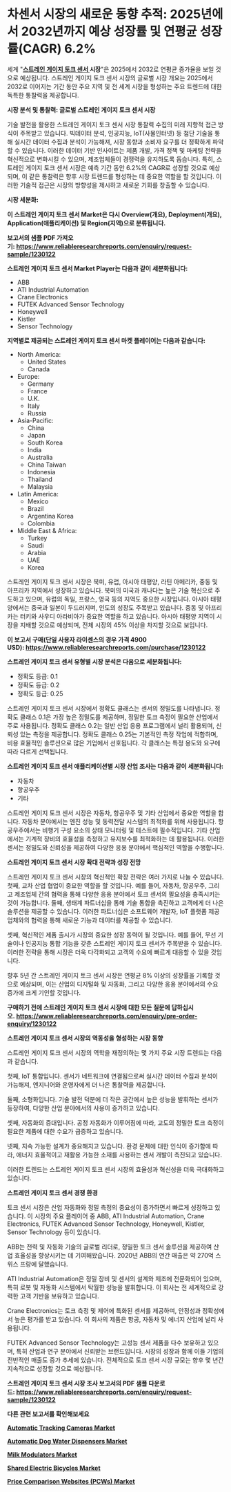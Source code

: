 <p><h1>차센서 시장의 새로운 동향 추적: 2025년에서 2032년까지 예상 성장률 및 연평균 성장률(CAGR) 6.2%</h1></p><p>세계 "<strong><a href="https://www.reliableresearchreports.com/strain-gauge-torque-sensor-r1230122?utm_campaign=106&utm_medium=8&utm_source=Github&utm_content=ia&utm_term=14012025&utm_id=strain-gauge-torque-sensor">스트레인 게이지 토크 센서&nbsp;</a></strong><strong>시장</strong>"은 2025에서 2032로 연평균 증가율을 보일 것으로 예상됩니다. 스트레인 게이지 토크 센서 시장의 글로벌 시장 개요는 2025에서 2032로 이어지는 기간 동안 주요 지역 및 전 세계 시장을 형성하는 주요 트렌드에 대한 독특한 통찰력을 제공합니다.</p>
<p><strong>시장 분석 및 통찰력: 글로벌 스트레인 게이지 토크 센서 시장</strong></p>
<p><p>기술 발전을 활용한 스트레인 게이지 토크 센서 시장 통찰력 수집의 미래 지향적 접근 방식이 주목받고 있습니다. 빅데이터 분석, 인공지능, IoT(사물인터넷) 등 첨단 기술을 통해 실시간 데이터 수집과 분석이 가능해져, 시장 동향과 소비자 요구를 더 정확하게 파악할 수 있습니다. 이러한 데이터 기반 인사이트는 제품 개발, 가격 정책 및 마케팅 전략을 혁신적으로 변화시킬 수 있으며, 제조업체들이 경쟁력을 유지하도록 돕습니다. 특히, 스트레인 게이지 토크 센서 시장은 예측 기간 동안 6.2%의 CAGR로 성장할 것으로 예상되며, 이 같은 통찰력은 향후 시장 트렌드를 형성하는 데 중요한 역할을 할 것입니다. 이러한 기술적 접근은 시장의 방향성을 제시하고 새로운 기회를 창출할 수 있습니다.</p><a href="%7CAUTHORITHY_DOMAIN_URL%7C?utm_campaign=106&utm_medium=8&utm_source=Github&utm_content=ia&utm_term=14012025&utm_id=strain-gauge-torque-sensor"></a></p>
<p><strong>시장 세분화:</strong></p>
<p><strong>이 스트레인 게이지 토크 센서 Market은 다시 Overview(개요), Deployment(개요), Application(애플리케이션) 및 Region(지역)으로 분류됩니다.</strong></p>
<p><strong>보고서의 샘플 PDF 가져오기:&nbsp;<a href="https://www.reliableresearchreports.com/enquiry/request-sample/1230122?utm_campaign=106&utm_medium=8&utm_source=Github&utm_content=ia&utm_term=14012025&utm_id=strain-gauge-torque-sensor">https://www.reliableresearchreports.com/enquiry/request-sample/1230122</a></strong><strong></strong></p>
<p><strong>스트레인 게이지 토크 센서 Market Player는 다음과 같이 세분화됩니다:</strong></p>
<p><ul><li>ABB</li><li>ATI Industrial Automation</li><li>Crane Electronics</li><li>FUTEK Advanced Sensor Technology</li><li>Honeywell</li><li>Kistler</li><li>Sensor Technology</li></ul></p>
<p><strong>지역별로 제공되는 스트레인 게이지 토크 센서 마켓 플레이어는 다음과 같습니다:</strong></p>
<p><ul>
    <li>
        North America:
        <ul>
            <li>United States</li>
            <li>Canada</li>
        </ul>
    </li>
    <li>
        Europe:
        <ul>
            <li>Germany</li>
            <li>France</li>
            <li>U.K.</li>
            <li>Italy</li>
            <li>Russia</li>
        </ul>
    </li>
    <li>
        Asia-Pacific:
        <ul>
            <li>China</li>
            <li>Japan</li>
            <li>South Korea</li>
            <li>India</li>
            <li>Australia</li>
            <li>China Taiwan</li>
            <li>Indonesia</li>
            <li>Thailand</li>
            <li>Malaysia</li>
        </ul>
    </li>
    <li>
        Latin America:
        <ul>
            <li>Mexico</li>
            <li>Brazil</li>
            <li>Argentina Korea</li>
            <li>Colombia</li>
        </ul>
    </li>
    <li>
        Middle East & Africa:
        <ul>
            <li>Turkey</li>
            <li>Saudi</li>
            <li>Arabia</li>
            <li>UAE</li>
            <li>Korea</li>
        </ul>
    </li>
    </ul></p>
<p><p>스트레인 게이지 토크 센서 시장은 북미, 유럽, 아시아 태평양, 라틴 아메리카, 중동 및 아프리카 지역에서 성장하고 있습니다. 북미의 미국과 캐나다는 높은 기술 혁신으로 주도하고 있으며, 유럽의 독일, 프랑스, 영국 등의 지역도 중요한 시장입니다. 아시아 태평양에서는 중국과 일본이 두드러지며, 인도의 성장도 주목받고 있습니다. 중동 및 아프리카는 터키와 사우디 아라비아가 중요한 역할을 하고 있습니다. 아시아 태평양 지역이 시장을 지배할 것으로 예상되며, 전체 시장의 45% 이상을 차지할 것으로 보입니다.</p></p>
<p><strong>이 보고서 구매(단일 사용자 라이센스의 경우 가격 4900 USD):&nbsp;<a href="https://www.reliableresearchreports.com/purchase/1230122?utm_campaign=106&utm_medium=8&utm_source=Github&utm_content=ia&utm_term=14012025&utm_id=strain-gauge-torque-sensor">https://www.reliableresearchreports.com/purchase/1230122</a></strong></p>
<p><strong>스트레인 게이지 토크 센서 유형별 시장 분석은 다음으로 세분화됩니다:</strong></p>
<p><ul><li>정확도 등급: 0.1</li><li>정확도 등급: 0.2</li><li>정확도 등급: 0.25</li></ul></p>
<p><p>스트레인 게이지 토크 센서 시장에서 정확도 클래스는 센서의 정밀도를 나타냅니다. 정확도 클래스 0.1은 가장 높은 정밀도를 제공하며, 정밀한 토크 측정이 필요한 산업에서 주로 사용됩니다. 정확도 클래스 0.2는 일반 산업 응용 프로그램에서 널리 활용되며, 신뢰성 있는 측정을 제공합니다. 정확도 클래스 0.25는 기본적인 측정 작업에 적합하며, 비용 효율적인 솔루션으로 많은 기업에서 선호됩니다. 각 클래스는 특정 용도와 요구에 따라 다르게 선택됩니다.</p></p>
<p><strong>스트레인 게이지 토크 센서 애플리케이션별 시장 산업 조사는 다음과 같이 세분화됩니다:</strong></p>
<p><ul><li>자동차</li><li>항공우주</li><li>기타</li></ul></p>
<p><p>스트레인 게이지 토크 센서 시장은 자동차, 항공우주 및 기타 산업에서 중요한 역할을 합니다. 자동차 분야에서는 엔진 성능 및 동력전달 시스템의 최적화를 위해 사용됩니다. 항공우주에서는 비행기 구성 요소의 상태 모니터링 및 테스트에 필수적입니다. 기타 산업에서는 기계적 장비의 효율성을 측정하고 유지보수를 최적화하는 데 활용됩니다. 이러한 센서는 정밀도와 신뢰성을 제공하여 다양한 응용 분야에서 핵심적인 역할을 수행합니다.</p></p>
<p><strong>스트레인 게이지 토크 센서 시장 확대 전략과 성장 전망</strong></p>
<p><p>스트레인 게이지 토크 센서 시장의 혁신적인 확장 전략은 여러 가지로 나눌 수 있습니다. 첫째, 교차 산업 협업이 중요한 역할을 할 것입니다. 예를 들어, 자동차, 항공우주, 그리고 제조업체 간의 협력을 통해 다양한 응용 분야에서 토크 센서의 필요성을 충족시키는 것이 가능합니다. 둘째, 생태계 파트너십을 통해 기술 통합을 촉진하고 고객에게 더 나은 솔루션을 제공할 수 있습니다. 이러한 파트너십은 소프트웨어 개발자, IoT 플랫폼 제공업체와의 협력을 통해 새로운 기능과 데이터를 제공할 수 있습니다.</p><p>셋째, 혁신적인 제품 출시가 시장의 중요한 성장 동력이 될 것입니다. 예를 들어, 무선 기술이나 인공지능 통합 기능을 갖춘 스트레인 게이지 토크 센서가 주목받을 수 있습니다. 이러한 전략을 통해 시장은 더욱 다각화되고 고객의 수요에 빠르게 대응할 수 있을 것입니다.</p><p>향후 5년 간 스트레인 게이지 토크 센서 시장은 연평균 8% 이상의 성장률을 기록할 것으로 예상되며, 이는 산업의 디지털화 및 자동화, 그리고 다양한 응용 분야에서의 수요 증가에 크게 기인할 것입니다.</p></p>
<p><strong>구매하기 전에 스트레인 게이지 토크 센서 시장에 대한 모든 질문에 답하십시오.&nbsp;<a href="https://www.reliableresearchreports.com/enquiry/pre-order-enquiry/1230122?utm_campaign=106&utm_medium=8&utm_source=Github&utm_content=ia&utm_term=14012025&utm_id=strain-gauge-torque-sensor">https://www.reliableresearchreports.com/enquiry/pre-order-enquiry/1230122</a></strong><strong></strong></p>
<p><strong>스트레인 게이지 토크 센서 시장의 역동성을 형성하는 시장 동향</strong></p>
<p><p>스트레인 게이지 토크 센서 시장의 역학을 재정의하는 몇 가지 주요 시장 트렌드는 다음과 같습니다.</p><p>첫째, IoT 통합입니다. 센서가 네트워크에 연결됨으로써 실시간 데이터 수집과 분석이 가능해져, 엔지니어와 운영자에게 더 나은 통찰력을 제공합니다. </p><p>둘째, 소형화입니다. 기술 발전 덕분에 더 작은 공간에서 높은 성능을 발휘하는 센서가 등장하여, 다양한 산업 분야에서의 사용이 증가하고 있습니다.</p><p>셋째, 자동화의 증대입니다. 공정 자동화가 이루어짐에 따라, 고도의 정밀한 토크 측정이 필요한 제품에 대한 수요가 급증하고 있습니다.</p><p>넷째, 지속 가능한 설계가 중요해지고 있습니다. 환경 문제에 대한 인식이 증가함에 따라, 에너지 효율적이고 재활용 가능한 소재를 사용하는 센서 개발이 촉진되고 있습니다.</p><p>이러한 트렌드는 스트레인 게이지 토크 센서 시장의 효율성과 혁신성을 더욱 극대화하고 있습니다.</p></p>
<p><strong>스트레인 게이지 토크 센서 경쟁 환경</strong></p>
<p><p>토크 센서 시장은 산업 자동화와 정밀 측정의 중요성이 증가하면서 빠르게 성장하고 있습니다. 이 시장의 주요 플레이어 중 ABB, ATI Industrial Automation, Crane Electronics, FUTEK Advanced Sensor Technology, Honeywell, Kistler, Sensor Technology 등이 있습니다.</p><p>ABB는 전력 및 자동화 기술의 글로벌 리더로, 정밀한 토크 센서 솔루션을 제공하여 산업 효율성을 향상시키는 데 기여해왔습니다. 2020년 ABB의 연간 매출은 약 270억 스위스 프랑에 달했습니다. </p><p>ATI Industrial Automation은 정밀 장비 및 센서의 설계와 제조에 전문화되어 있으며, 특히 로봇 및 자동화 시스템에서 탁월한 성능을 발휘합니다. 이 회사는 전 세계적으로 강력한 고객 기반을 보유하고 있습니다.</p><p>Crane Electronics는 토크 측정 및 제어에 특화된 센서를 제공하며, 안정성과 정확성에서 높은 평가를 받고 있습니다. 이 회사의 제품은 항공, 자동차 및 에너지 산업에 널리 사용됩니다.</p><p>FUTEK Advanced Sensor Technology는 고성능 센서 제품을 다수 보유하고 있으며, 특히 산업과 연구 분야에서 신뢰받는 브랜드입니다. 시장의 성장과 함께 이들 기업의 전반적인 매출도 증가 추세에 있습니다. 전체적으로 토크 센서 시장 규모는 향후 몇 년간 지속적으로 성장할 것으로 예상됩니다.</p></p>
<p><strong>스트레인 게이지 토크 센서 시장 조사 보고서의 PDF 샘플 다운로드:&nbsp;<a href="https://www.reliableresearchreports.com/enquiry/request-sample/1230122?utm_campaign=106&utm_medium=8&utm_source=Github&utm_content=ia&utm_term=14012025&utm_id=strain-gauge-torque-sensor">https://www.reliableresearchreports.com/enquiry/request-sample/1230122</a></strong></p>
<p><strong></strong></p>
<p><strong></strong></p>
<p><strong></strong></p>
<p><strong></strong></p>
<p><strong>다른 관련 보고서를 확인해보세요</strong></p>
<p><strong><p><a href="https://github.com/nathandecarvalho/Market-Research-Report-List-5/blob/main/automatic-tracking-cameras-market.md?utm_campaign=106&utm_medium=8&utm_source=Github&utm_content=ia&utm_term=14012025&utm_id=strain-gauge-torque-sensor">Automatic Tracking Cameras Market</a></p><p><a href="https://github.com/ParvinKhatun77/Market-Research-Report-List-1/blob/main/automatic-dog-water-dispensers-market.md?utm_campaign=106&utm_medium=8&utm_source=Github&utm_content=ia&utm_term=14012025&utm_id=strain-gauge-torque-sensor">Automatic Dog Water Dispensers Market</a></p><p><a href="https://github.com/abbislposival/Market-Research-Report-List-1/blob/main/milk-modulators-market.md?utm_campaign=106&utm_medium=8&utm_source=Github&utm_content=ia&utm_term=14012025&utm_id=strain-gauge-torque-sensor">Milk Modulators Market</a></p><p><a href="https://github.com/DixieGrimes/Market-Research-Report-List-1/blob/main/shared-electric-bicycles-market.md?utm_campaign=106&utm_medium=8&utm_source=Github&utm_content=ia&utm_term=14012025&utm_id=strain-gauge-torque-sensor">Shared Electric Bicycles Market</a></p><p><a href="https://github.com/stephaniwo144/Market-Research-Report-List-1/blob/main/price-comparison-websites-pcws-market.md?utm_campaign=106&utm_medium=8&utm_source=Github&utm_content=ia&utm_term=14012025&utm_id=strain-gauge-torque-sensor">Price Comparison Websites (PCWs) Market</a></p></strong></p>